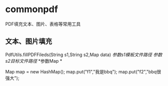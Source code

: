 # commonpdf
PDF填充文本、图片、表格等常用工具
## 文本、图片填充
 PdfUtils.fillPDFFileds(String s1,String s2,Map data)
   *参数s1模板文件路径*
   *参数s2目标文件路径*
   *参数Map *

   Map map = new HashMap();
   map.put("f1","我是bbq");
   map.put("f2","bbq很强大");
